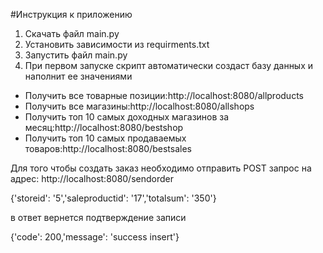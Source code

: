 #Инструкция к приложению
1. Скачать файл main.py
2. Установить зависимости из requirments.txt
3. Запустить файл main.py
4. При первом запуске скрипт автоматически создаст базу данных и наполнит ее значениями

* Получить все товарные позиции:http://localhost:8080/allproducts
* Получить все магазины:http://localhost:8080/allshops
* Получить топ 10 самых доходных магазинов за месяц:http://localhost:8080/bestshop
* Получить топ 10  самых продаваемых товаров:http://localhost:8080/bestsales

Для того чтобы создать заказ необходимо отправить POST запрос на адрес: 
  http://localhost:8080/sendorder 
 
 {'storeid': '5','saleproductid': '17','totalsum': '350'} 

 в ответ вернется подтверждение записи 
 
{'code': 200,'message': 'success insert'}
